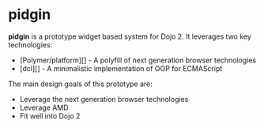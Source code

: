 # pidgin #

**pidgin** is a prototype widget based system for Dojo 2.  It leverages two key technologies:

* [Polymer/platform][] - A polyfill of next generation browser technologies
* [dcl][] - A minimalistic implementation of OOP for ECMAScript

The main design goals of this prototype are:

* Leverage the next generation browser technologies
* Leverage AMD
* Fit well into Dojo 2

